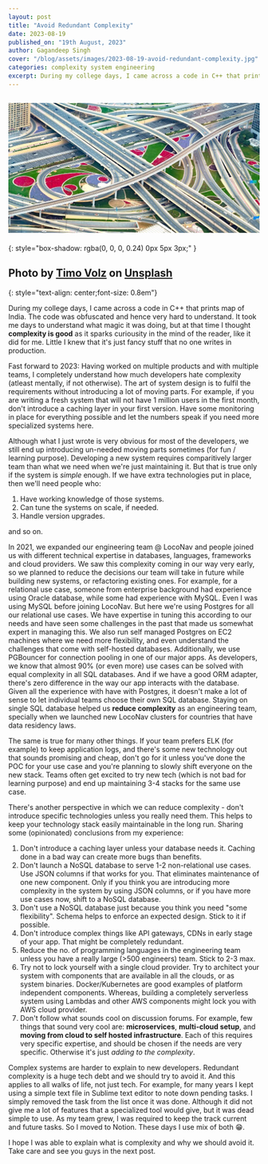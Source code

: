 ```yaml
---
layout: post
title: "Avoid Redundant Complexity"
date: 2023-08-19
published_on: "19th August, 2023"
author: Gagandeep Singh
cover: "/blog/assets/images/2023-08-19-avoid-redundant-complexity.jpg"
categories: complexity system engineering
excerpt: During my college days, I came across a code in C++ that prints map of India. The code was obfuscated and hence very hard to understand. It took me days to understand what magic it is doing, but at that time I thought complexity is good....
---
```


![cover-photo](/blog/assets/images/2023-08-19-avoid-redundant-complexity.jpg)
---
{: style="box-shadow: rgba(0, 0, 0, 0.24) 0px 5px 3px;"
}

Photo by <a href="https://unsplash.com/@magict1911?utm_source=unsplash&utm_medium=referral&utm_content=creditCopyText">Timo Volz</a> on <a href="https://unsplash.com/photos/9Psb5Q1TLD4?utm_source=unsplash&utm_medium=referral&utm_content=creditCopyText">Unsplash</a>
---
{: style="text-align: center;font-size: 0.8em"}

During my college days, I came across a code in C++ that prints map of India. The code was obfuscated and hence very hard to understand. It took me days to understand what magic it was doing, but at that time I thought **complexity is good** as it sparks curiousity in the mind of the reader, like it did for me. Little I knew that it's just fancy stuff that no one writes in production.

Fast forward to 2023: Having worked on multiple products and with multiple teams, I completely understand how much developers hate complexity (atleast mentally, if not otherwise). The art of system design is to fulfil the requirements without introducing a lot of moving parts. For example, if you are writing a fresh system that will not have 1 million users in the first month, don't introduce a caching layer in your first version. Have some monitoring in place for everything possible and let the numbers speak if you need more specialized systems here.

Although what I just wrote is very obvious for most of the developers, we still end up introducing un-needed moving parts sometimes (for fun / learning purpose). Developing a new system requires comparitively larger team than what we need when we're just maintaining it. But that is true only if the system is _simple_ enough. If we have extra technologies put in place, then we'll need people who:
1. Have working knowledge of those systems.
2. Can tune the systems on scale, if needed.
3. Handle version upgrades.

and so on.

In 2021, we expanded our engineering team @ LocoNav and people joined us with different technical expertise in databases, languages, frameworks and cloud providers. We saw this complexity coming in our way very early, so we planned to reduce the decisions our team will take in future while building new systems, or refactoring existing ones. For example, for a relational use case, someone from enterprise background had experience using Oracle database, while some had experience with MySQL. Even I was using MySQL before joining LocoNav. But here we're using Postgres for all our relational use cases. We have expertise in tuning this according to our needs and have seen some challenges in the past that made us somewhat expert in managing this. We also run self managed Postgres on EC2 machines where we need more flexibility, and even understand the challenges that come with self-hosted databases. Additionally, we use PGBouncer for connection pooling in one of our major apps. As developers, we know that almost 90% (or even more) use cases can be solved with equal complexity in all SQL databases. And if we have a good ORM adapter, there's zero difference in the way our app interacts with the database. Given all the experience with have with Postgres, it doesn't make a lot of sense to let individual teams choose their own SQL database. Staying on single SQL database helped us **reduce complexity** as an engineering team, specially when we launched new LocoNav clusters for countries that have data residency laws.

The same is true for many other things. If your team prefers ELK (for example) to keep application logs, and there's some new technology out that sounds promising and cheap, don't go for it unless you've done the POC for your use case and you're planning to slowly shift everyone on the new stack. Teams often get excited to try new tech (which is not bad for learning purpose) and end up maintaining 3-4 stacks for the same use case.

There's another perspective in which we can reduce complexity - don't introduce specific technologies unless you really need them. This helps to keep your technology stack easily maintainable in the long run. Sharing some (opinionated) conclusions from my experience:
1. Don't introduce a caching layer unless your database needs it. Caching done in a bad way can create more bugs than benefits.
2. Don't launch a NoSQL database to serve 1-2 non-relational use cases. Use JSON columns if that works for you. That eliminates maintenance of one new component. Only if you think you are introducing more complexity in the system by using JSON columns, or if you have more use cases now, shift to a NoSQL database.
3. Don't use a NoSQL database just because you think you need "some flexibility". Schema helps to enforce an expected design. Stick to it if possible.
4. Don't introduce complex things like API gateways, CDNs in early stage of your app. That might be completely redundant.
5. Reduce the no. of programming languages in the engineering team unless you have a really large (>500 engineers) team. Stick to 2-3 max.
6. Try not to lock yourself with a single cloud provider. Try to architect your system with components that are available in all the clouds, or as system binaries. Docker/Kubernetes are good examples of platform independent components. Whereas, building a completely serverless system using Lambdas and other AWS components might lock you with AWS cloud provider.
7. Don't follow what sounds cool on discussion forums. For example, few things that sound very cool are: **microservices**, **multi-cloud setup**, and **moving from cloud to self hosted infrastructure**. Each of this requires very specific expertise, and should be chosen if the needs are very specific. Otherwise it's just _adding to the complexity_.

Complex systems are harder to explain to new developers. Redundant complexity is a huge tech debt and we should try to avoid it. And this applies to all walks of life, not just tech. For example, for many years I kept using a simple text file in Sublime text editor to note down pending tasks. I simply removed the task from the list once it was done. Although it did not give me a lot of features that a specialized tool would give, but it was dead simple to use. As my team grew, I was required to keep the track current and future tasks. So I moved to Notion. These days I use mix of both 😁.

I hope I was able to explain what is complexity and why we should avoid it. Take care and see you guys in the next post.


